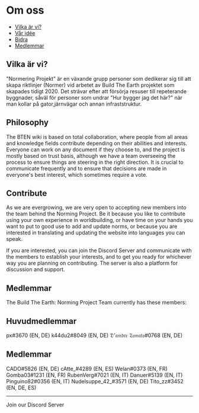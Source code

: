 # Om oss
* [Vilka är vi?](#vilka-är-vi)
* [Vår idée](#vår-idée)
* [Bidra](#bidra)
* [Medlemmar](#medlemmar)

## Vilka är vi?

"Normering Projekt" är en växande grupp personer som dedikerar sig till att skapa riktlinjer (Normer) vid arbetet av Build The Earth projektet som skapades tidigt 2020.
Det strävar efter att försörja resuser till repeterande byggnader, såväl för personer som undrar "Hur bygger jag det här?" när man kollar på gator,järnvägar och annan infraststruktur.

## Philosophy

The BTEN wiki is based on total collaboration, where people from all areas and knowledge fields contribute depending on their abilities and interests.
Everyone can work on any document if they choose to, and the project is mostly based on trust basis, although we have a team overseeing the process to ensure things are steering in the right direction.
It is crucial to communicate frequently and to ensure that decisions are made in everyone's best interest, which sometimes require a vote.

## Contribute

As we are evergrowing, we are very open to accepting new members into the team behind the Norming Project.
Be it because you like to contribute using your own experience in worldbuilding, or have time on your hands you want to put to good use to add and update norms, or because you are interested in translating and updating the website into languages you can speak.

If you are interested, you can join the Discord Server and communicate with the members to establish your interests, and to get you ready for whichever way you are planning on contributing.
The server is also a platform for discussion and support.

## Medlemmar

The Build The Earth: Norming Project Team currently has these members:

## Huvudmedlemmar

px#3670 (EN, DE)
k44du2#8049 (EN, DE)
𝔇'𝔞𝔪𝔡𝔯𝔢 𝔗𝔬𝔪𝔞𝔱𝔬#0768 (EN, DE)

## Medlemmar

CADO#5826 (EN, DE)
cAtte_#4289 (EN, ES)
Welan#0373 (EN, FR)
Gomba03#1231 (EN, FR) RubenVerg#7021 (EN, IT)
Danuer#5139 (EN, IT)
Pinguino82#0356 (EN, IT)
Nudelsuppe_42_#3571 (EN, DE)
Tito_zz#3452 (EN, DE, ES)

***

Join our Discord Server
